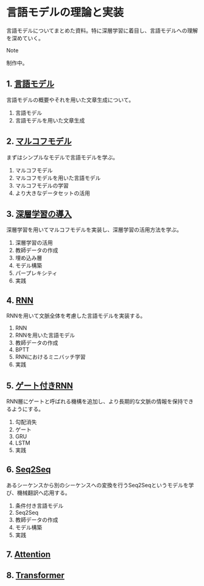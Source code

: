 # 言語モデルの理論と実装

言語モデルについてまとめた資料。特に深層学習に着目し、言語モデルへの理解を深めていく。

> [!NOTE]
> 制作中。

## 1. [言語モデル](introduction.ipynb)

言語モデルの概要やそれを用いた文章生成について。

1. 言語モデル
2. 言語モデルを用いた文章生成

## 2. [マルコフモデル](markov_model.ipynb)

まずはシンプルなモデルで言語モデルを学ぶ。

1. マルコフモデル
2. マルコフモデルを用いた言語モデル
3. マルコフモデルの学習
4. より大きなデータセットの活用

## 3. [深層学習の導入](deep_learning.ipynb)

深層学習を用いてマルコフモデルを実装し、深層学習の活用方法を学ぶ。

1. 深層学習の活用
2. 教師データの作成
3. 埋め込み層
4. モデル構築
5. パープレキシティ
6. 実践

## 4. [RNN](rnn.ipynb)

RNNを用いて文脈全体を考慮した言語モデルを実装する。

1. RNN
2. RNNを用いた言語モデル
3. 教師データの作成
4. BPTT
5. RNNにおけるミニバッチ学習
6. 実践

## 5. [ゲート付きRNN](gated_rnn.ipynb)

RNN層にゲートと呼ばれる機構を追加し、より長期的な文脈の情報を保持できるようにする。

1. 勾配消失
2. ゲート
3. GRU
4. LSTM
5. 実践

## 6. [Seq2Seq](seq2seq.ipynb)

あるシーケンスから別のシーケンスへの変換を行うSeq2Seqというモデルを学び、機械翻訳へ応用する。

1. 条件付き言語モデル
2. Seq2Seq
3. 教師データの作成
4. モデル構築
5. 実践

## 7. [Attention](attention.ipynb)

## 8. [Transformer](transformer.ipynb)

